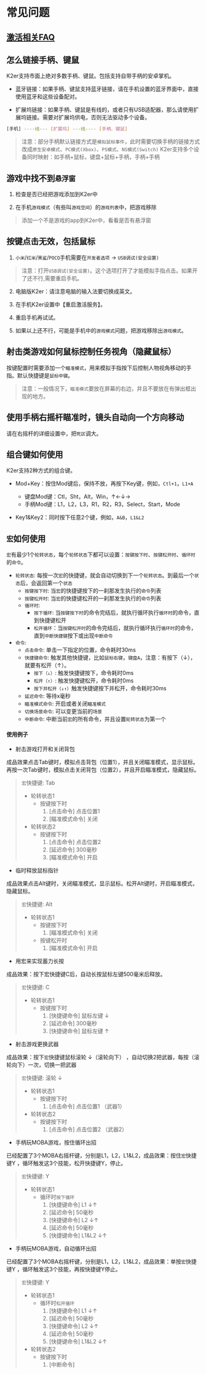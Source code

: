 # 常见问题

## [激活相关FAQ](/activation_zh.md)

## 怎么链接手柄、键鼠

K2er支持市面上绝对多数手柄、键鼠。包括支持自带手柄的安卓掌机。

* 蓝牙链接：如果手柄、键鼠支持蓝牙链接，请在手机设置的蓝牙界面中，直接使用蓝牙和这些设备配对。

* 扩展坞链接：如果手柄、键鼠是有线的，或者只有USB适配器，那么请使用扩展坞链接。需要对扩展坞供电，否则无法驱动多个设备。

```bash
[手机] ----线--- [扩展坞] ---线---- [手柄、键鼠]
```

> 注意：部分手柄默认链接方式是`模拟鼠标事件`，此时需要切换手柄的链接方式改成`原生安卓模式`、`PC模式(Xbox)`、`PS模式`、`NS模式(Switch)`
> K2er支持多个设备同时映射：如手柄+鼠标，键盘+鼠标+手柄，手柄+手柄

## 游戏中找不到`悬浮窗`

1. 检查是否已经把游戏添加到K2er中

2. 在手机`游戏模式`（有些叫`游戏空间`）的`游戏列表`中，把游戏移除

> 添加一个不是游戏的app到K2er中，看看是否有悬浮窗

## 按键点击无效，包括鼠标

1. `小米`/`红米`/`黑鲨`/`POCO`手机需要在`开发者选项` -> `USB调试(安全设置)`

> 注意：打开`USB调试(安全设置)`。这个选项打开了才能模拟手指点击。如果开了还不行,需要重启手机。

2. 电脑版K2er：请注意电脑的输入法要切换成英文。

3. 在手机K2er设置中【重启激活服务】。

4. 重启手机再试试。

5. 如果以上还不行，可能是手机中的`游戏模式`问题，把游戏移除出`游戏模式`。

## 射击类游戏如何鼠标控制任务视角（隐藏鼠标）

按键配置时需要添加一个`瞄准模式`，用来模拟手指按下后控制人物视角移动的手指。默认快捷键是`鼠标中键`。

> 注意：一般情况下，`瞄准模式`要放在屏幕的右边，并且不要放在有弹出框出现的地方。

## 使用手柄右摇杆瞄准时，镜头自动向一个方向移动

请在右摇杆的详细设置中，把`死区`调大。

## 组合键如何使用

K2er支持2种方式的组合键。

* Mod+Key：按住Mod键后，保持不放，再按下Key键，例如，`Ctl+1`，`L1+A`
   - 键盘Mod键：Ctl，Sht，Alt，Win，↑←↓→
   - 手柄Mod键：L1，L2，L3，R1，R2，R3，Select，Start，Mode
   
* Key1&Key2：同时按下任意2个键，例如，`A&B`，`L1&L2`

## `宏`如何使用

`宏`有最少1个`轮转状态`，每个`轮转状态`下都可以设置：`按键按下时`、`按键松开时`、`循环时`的`命令`。

* `轮转状态`: 每按一次`宏`的快捷键，就会自动切换到下一个`轮转状态`。到最后一个`状态`后，会返回第一个`状态`
    * `按键按下时`: 当`宏`的快捷键按下的一刹那发生执行的`命令`列表
    * `按键松开时`: 当`宏`的快捷键松开的一刹那发生执行的`命令`列表
    * `循环时`: 
        * `按下循环`: 当`按键按下时`的命令完结后，就执行循环执行`循环时`的命令，直到快捷键松开
        * `松开循环`：当`按键松开时`的命令完结后，就执行循环执行`循环时`的命令，直到`中断快捷键`按下或出现`中断命令`
* `命令`:
    * `点击命令`: 单击一下指定的位置，命令耗时30ms
    * `快捷键命令`: 触发其他快捷键，比如`鼠标右键`，`键盘A`，注意：有按下（↓），就要有松开（↑）。
        * `按下（↓）`: 触发快捷键按下，命令耗时0ms
        * `松开（↑）`: 触发快捷键松开，命令耗时0ms
        * `按下并松开（↓↑）`触发快捷键按下并松开，命令耗时30ms
    * `延迟命令`: 等待x毫秒
    * `瞄准模式命令`: 开启或者关闭`瞄准模式`
    * `切换场景命令`: 可以变更当前的`场景`
    * `中断命令`: 中断当前`宏`的所有命令，并且设置`轮转状态`为第一个

#### 使用例子
* 射击游戏打开和关闭背包

成品效果点击Tab键时，模拟点击背包（位置1），并且关闭瞄准模式，显示鼠标。
再按一次Tab键时，模拟点击关闭背包（位置2），并且开启瞄准模式，隐藏鼠标。

> `宏`快捷键: Tab
> * 轮转状态1
>   * 按键按下时
>       1. [点击命令] 点击位置1
>       2. [瞄准模式命令] 关闭
> * 轮转状态2
>   * 按键按下时
>       1. [点击命令] 点击位置2
>       2. [延迟命令] 300毫秒
>       3. [瞄准模式命令] 开启

* 临时释放鼠标指针

成品效果点击Alt键时，关闭瞄准模式，显示鼠标。松开Alt键时，开启瞄准模式，隐藏鼠标。

> `宏`快捷键: Alt
> * 轮转状态1
>   * 按键按下时
>       1. [瞄准模式命令] 关闭
>   * 按键松开时
>       1. [瞄准模式命令] 开启

* 用宏来实现蓄力长按

成品效果：按下宏快捷键C后，自动长按鼠标左键500毫米后释放。

> `宏`快捷键: C
> * 轮转状态1
>   * 按键按下时
>       1. [快捷键命令] 鼠标左键 ↓ 
>       2. [延迟命令] 300毫秒
>       3. [快捷键命令] 鼠标左键 ↑

* 射击游戏更换武器

成品效果：按下`宏`快捷键鼠标滚轮 ↓（滚轮向下） ，自动切换2把武器，每按（滚轮向下）一次，切换一把武器

> `宏`快捷键: 滚轮 ↓
> * 轮转状态1
>   * 按键按下时
>       1. [点击命令] 点击位置1 （武器1）
> * 轮转状态2
>   * 按键按下时
>       1. [点击命令] 点击位置2 （武器2）

* 手柄玩MOBA游戏，按住循环出招

已经配置了3个MOBA右摇杆键，分别是L1，L2，L1&L2，成品效果：按住`宏`快捷键Y ，循环触发这3个技能，松开快捷键Y，停止。

> `宏`快捷键: Y
> * 轮转状态1
>   * 循环时`按下循环`
>       1. [快捷键命令] L1 ↓↑
>       2. [延迟命令] 50毫秒
>       3. [快捷键命令] L2 ↓↑
>       4. [延迟命令] 50毫秒
>       5. [快捷键命令] L1&L2 ↓↑

* 手柄玩MOBA游戏，自动循环出招

已经配置了3个MOBA右摇杆键，分别是L1，L2，L1&L2，成品效果：单按`宏`快捷键Y ，循环触发这3个技能，再按快捷键Y停止。

> `宏`快捷键: Y
> * 轮转状态1
>   * 循环时`松开循环`
>       1. [快捷键命令] L1 ↓↑
>       2. [延迟命令] 50毫秒
>       3. [快捷键命令] L2 ↓↑
>       4. [延迟命令] 50毫秒
>       5. [快捷键命令] L1&L2 ↓↑
> * 轮转状态2
>   * 按键按下时
>       1. [中断命令]